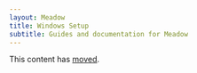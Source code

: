 ```yaml
---
layout: Meadow
title: Windows Setup
subtitle: Guides and documentation for Meadow
---
```


This content has [moved](/Meadow/Getting_Started/).